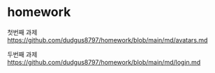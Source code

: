 # homework

첫번째 과제
https://github.com/dudgus8797/homework/blob/main/md/avatars.md

두번째 과제
https://github.com/dudgus8797/homework/blob/main/md/login.md
